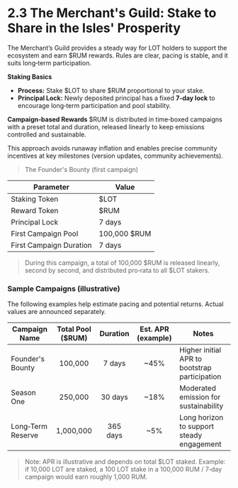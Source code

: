 # 2.3 The Merchant's Guild: Stake to Share in the Isles' Prosperity

The Merchant’s Guild provides a steady way for LOT holders to support the ecosystem and earn $RUM rewards. Rules are clear, pacing is stable, and it suits long‑term participation.

**Staking Basics**

* **Process:** Stake $LOT to share $RUM proportional to your stake.
* **Principal Lock:** Newly deposited principal has a fixed **7‑day lock** to encourage long‑term participation and pool stability.

**Campaign‑based Rewards** $RUM is distributed in time‑boxed campaigns with a preset total and duration, released linearly to keep emissions controlled and sustainable.

This approach avoids runaway inflation and enables precise community incentives at key milestones (version updates, community achievements).

> The Founder's Bounty (first campaign)

| Parameter               | Value        |
| ----------------------- | ------------ |
| Staking Token           | $LOT         |
| Reward Token            | $RUM         |
| Principal Lock          | 7 days       |
| First Campaign Pool     | 100,000 $RUM |
| First Campaign Duration | 7 days       |

> During this campaign, a total of 100,000 $RUM is released linearly, second by second, and distributed pro‑rata to all $LOT stakers.

### Sample Campaigns (illustrative)

The following examples help estimate pacing and potential returns. Actual values are announced separately.

| Campaign Name     | Total Pool ($RUM) | Duration | Est. APR (example) | Notes                                         |
| ----------------- | :---------------: | :------: | :----------------: | --------------------------------------------- |
| Founder's Bounty  |      100,000      |  7 days  |        \~45%       | Higher initial APR to bootstrap participation |
| Season One        |      250,000      |  30 days |        \~18%       | Moderated emission for sustainability         |
| Long‑Term Reserve |     1,000,000     | 365 days |        \~5%        | Long horizon to support steady engagement     |

> Note: APR is illustrative and depends on total $LOT staked. Example: if 10,000 LOT are staked, a 100 LOT stake in a 100,000 RUM / 7‑day campaign would earn roughly 1,000 RUM.
